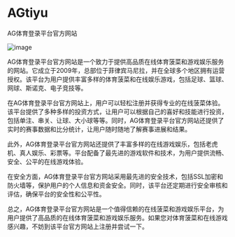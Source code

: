 # AGtiyu
AG体育登录平台官方网站

![image](https://user-images.githubusercontent.com/132263395/236112678-a87438ff-31ac-411d-ac3a-1d9b93b5609e.png)


AG体育登录平台官方网站是一个致力于提供高品质在线体育菠菜和游戏娱乐服务的网站。它成立于2009年，总部位于菲律宾马尼拉，并在全球多个地区拥有运营授权。该平台为用户提供丰富多样的体育菠菜和在线娱乐游戏，包括足球、篮球、网球、斯诺克、电子竞技等。

在AG体育登录平台官方网站上，用户可以轻松注册并获得专业的在线菠菜体验。该平台提供了多种多样的投资方式，让用户可以根据自己的喜好和技能进行投资，包括单注、串关、让球、大小球等等。同时，AG体育登录平台官方网站还提供了实时的赛事数据和比分统计，让用户随时随地了解赛事进展和结果。

此外，AG体育登录平台官方网站还提供了丰富多样的在线游戏娱乐，包括老虎机、真人娱乐、彩票等。平台配备了最先进的游戏软件和技术，为用户提供流畅、安全、公平的在线游戏体验。

在安全方面，AG体育登录平台官方网站采用最先进的安全技术，包括SSL加密和防火墙等，保护用户的个人信息和资金安全。同时，该平台还定期进行安全审核和评估，确保平台的安全性和公平性。

总之，AG体育登录平台官方网站是一个值得信赖的在线菠菜和游戏娱乐平台，为用户提供了高品质的在线体育菠菜和游戏娱乐服务。如果您对体育菠菜和在线游戏感兴趣，不妨到该平台官方网站上注册并尝试一下。
